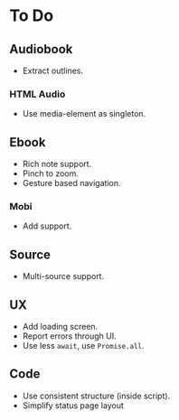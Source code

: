 # To Do

## Audiobook

- Extract outlines.

### HTML Audio

- Use media-element as singleton.

## Ebook

- Rich note support.
- Pinch to zoom.
- Gesture based navigation.

### Mobi

- Add support.

## Source

- Multi-source support.

## UX

- Add loading screen.
- Report errors through UI.
- Use less `await`, use `Promise.all`.

## Code

- Use consistent structure (inside script).
- Simplify status page layout
